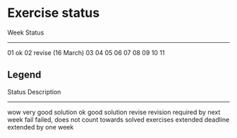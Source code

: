 # Exercise status

Week  Status
----  --------
01    ok
02    revise (16 March)
03
04
05
06
07
08
09
10
11


## Legend

Status    Description
------    -----------
wow       very good solution
ok        good solution
revise    revision required by next week
fail      failed, does not count towards solved exercises
extended  deadline extended by one week
